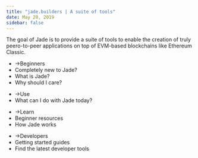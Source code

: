 ```yaml
---
title: "jade.builders | A suite of tools"
date: May 20, 2019
sidebar: false
---
```

<div class="center">The goal of Jade is to provide a suite of tools to enable the creation of truly peero-to-peer applications on top of EVM-based blockchains like Ethereum Classic.</div>

<div class="intro-blocks">

  <router-link to="/beginners/" class="intro-block">

  <ul>
    <li><span class="arrow">→</span>Beginners</li>
    <li class="highlight">Completely new to Jade?</li>
    <li>What is Jade?</li>
    <li>Why should I care?</li>
  </ul>

  </router-link>

  <router-link to="/use/" class="intro-block">

  <ul>
    <li><span class="arrow">→</span>Use</li>
    <li>What can I do with Jade today?</li>
  </ul>

  </router-link>

  <router-link to="/learn/" class="intro-block">

  <ul>
    <li><span class="arrow">→</span>Learn</li>
    <li>Beginner resources</li>
    <li>How Jade works</li>
  </ul>

  </router-link>

  <router-link to="/developers/">

  <ul>
    <li><span class="arrow">→</span>Developers</li>
    <li>Getting started guides</li>
    <li>Find the latest developer tools</li>
  </ul>

  </router-link>

</div>
